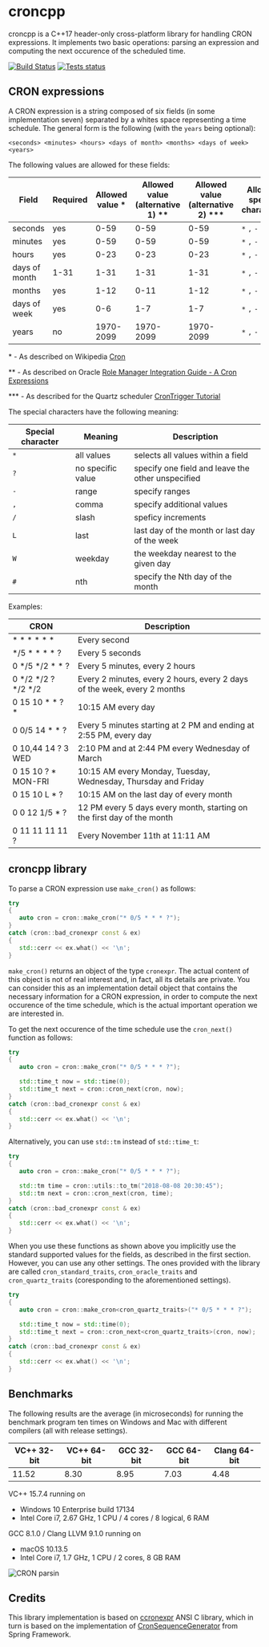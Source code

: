 # croncpp

croncpp is a C++17 header-only cross-platform library for handling CRON expressions. It implements two basic operations: parsing an expression and computing the next occurence of the scheduled time.

[![Build Status](https://travis-ci.org/mariusbancila/croncpp.svg?branch=master)](https://travis-ci.org/mariusbancila/croncpp)
[![Tests status](https://ci.appveyor.com/api/projects/status/lewwk7b42xwfp4xy?svg=true&pendingText=tests%20-%20pending&failingText=tests%20-%20FAILED&passingText=tests%20-%20OK)](https://ci.appveyor.com/project/mariusbancila/croncpp)

## CRON expressions

A CRON expression is a string composed of six fields (in some implementation seven) separated by a whites space representing a time schedule. The general form is the following (with the `years` being optional):

```
<seconds> <minutes> <hours> <days of month> <months> <days of week> <years>
```

The following values are allowed for these fields:

| Field         | Required | Allowed value * | Allowed value (alternative 1) ** | Allowed value (alternative 2) *** | Allowed special characters |
| ------------- | -------- | --------------- | -------------------------------- | --------------------------------- | -------------------------- |
| seconds       | yes      | 0-59            | 0-59                             | 0-59                              | `*` `,` `-`                |
| minutes       | yes      | 0-59            | 0-59                             | 0-59                              | `*` `,` `-`                |
| hours         | yes      | 0-23            | 0-23                             | 0-23                              | `*` `,` `-`                |
| days of month | 1-31     | 1-31            | 1-31                             | 1-31                              | `*` `,` `-` `?` `L` `W`    |
| months        | yes      | 1-12            | 0-11                             | 1-12                              | `*` `,` `-`                |
| days of week  | yes      | 0-6             | 1-7                              | 1-7                               | `*` `,` `-` `?` `L` `#`    |
| years         | no       | 1970-2099       | 1970-2099                        | 1970-2099                         | `*` `,` `-`                |

\* - As described on Wikipedia [Cron](https://en.wikipedia.org/wiki/Cron)

** - As described on Oracle [Role Manager Integration Guide - A Cron Expressions](https://docs.oracle.com/cd/E12058_01/doc/doc.1014/e12030/cron_expressions.htm)

*** - As described for the Quartz scheduler [CronTrigger Tutorial](http://www.quartz-scheduler.org/documentation/quartz-1.x/tutorials/crontrigger)

The special characters have the following meaning:

| Special character | Meaning           | Description                                       |
| ----------------- | ----------------- | ------------------------------------------------- |
| `*`               | all values        | selects all values within a field                 |
| `?`               | no specific value | specify one field and leave the other unspecified |
| `-`               | range             | specify ranges                                    |
| `,`               | comma             | specify additional values                         |
| `/`               | slash             | speficy increments                                |
| `L`               | last              | last day of the month or last day of the week     |
| `W`               | weekday           | the weekday nearest to the given day              |
| `#`               | nth               | specify the Nth day of the month                  |

Examples:

| CRON                | Description                                                              |
| ------------------- | ------------------------------------------------------------------------ |
| * * * * * *         | Every second                                                             |
| */5 * * * * ?       | Every 5 seconds                                                          |
| 0 */5 */2 * * ?     | Every 5 minutes, every 2 hours                                           |
| 0 */2 */2 ? */2 */2 | Every 2 minutes, every 2 hours, every 2 days of the week, every 2 months |
| 0 15 10 * * ? *     | 10:15 AM every day                                                       |
| 0 0/5 14 * * ?      | Every 5 minutes starting at 2 PM and ending at 2:55 PM, every day        |
| 0 10,44 14 ? 3 WED  | 2:10 PM and at 2:44 PM every Wednesday of March                          |
| 0 15 10 ? * MON-FRI | 10:15 AM every Monday, Tuesday, Wednesday, Thursday and Friday           |
| 0 15 10 L * ?       | 10:15 AM on the last day of every month                                  |
| 0 0 12 1/5 * ?      | 12 PM every 5 days every month, starting on the first day of the month   |
| 0 11 11 11 11 ?     | Every November 11th at 11:11 AM                                          |

## croncpp library

To parse a CRON expression use `make_cron()` as follows:

```cpp
try
{
   auto cron = cron::make_cron("* 0/5 * * * ?");
}
catch (cron::bad_cronexpr const & ex)
{
   std::cerr << ex.what() << '\n';
}
```

`make_cron()` returns an object of the type `cronexpr`. The actual content of this object is not of real interest and, in fact, all its details are private. You can consider this as an implementation detail object that contains the necessary information for a CRON expression, in order to compute the next occurence of the time schedule, which is the actual important operation we are interested in.

To get the next occurence of the time schedule use the `cron_next()` function as follows:

```cpp
try
{
   auto cron = cron::make_cron("* 0/5 * * * ?");

   std::time_t now = std::time(0);
   std::time_t next = cron::cron_next(cron, now);
}
catch (cron::bad_cronexpr const & ex)
{
   std::cerr << ex.what() << '\n';
}
```

Alternatively, you can use `std::tm` instead of `std::time_t`:

```cpp
try
{
   auto cron = cron::make_cron("* 0/5 * * * ?");

   std::tm time = cron::utils::to_tm("2018-08-08 20:30:45");
   std::tm next = cron::cron_next(cron, time);
}
catch (cron::bad_cronexpr const & ex)
{
   std::cerr << ex.what() << '\n';
}
```

When you use these functions as shown above you implicitly use the standard supported values for the fields, as described in the first section. However, you can use any other settings. The ones provided with the library are called `cron_standard_traits`, `cron_oracle_traits` and `cron_quartz_traits` (coresponding to the aforementioned settings).

```cpp
try
{
   auto cron = cron::make_cron<cron_quartz_traits>("* 0/5 * * * ?");

   std::time_t now = std::time(0);
   std::time_t next = cron::cron_next<cron_quartz_traits>(cron, now);
}
catch (cron::bad_cronexpr const & ex)
{
   std::cerr << ex.what() << '\n';
}
```

## Benchmarks

The following results are the average (in microseconds) for running the benchmark program ten times on Windows and Mac with different compilers (all with release settings).

| VC++ 32-bit | VC++ 64-bit | GCC 32-bit | GCC 64-bit | Clang 64-bit |
| ----------- | ----------- | ---------- | ---------- | ------------ |
| 11.52       | 8.30        | 8.95       | 7.03       | 4.48         |

VC++ 15.7.4 running on

* Windows 10 Enterprise build 17134
* Intel Core i7, 2.67 GHz, 1 CPU / 4 cores / 8 logical, 6 RAM

GCC 8.1.0 / Clang LLVM 9.1.0 running on

* macOS 10.13.5
* Intel Core i7, 1.7 GHz, 1 CPU / 2 cores, 8 GB RAM

![CRON parsin](res/cron_parsing.png)

## Credits

This library implementation is based on [ccronexpr](https://github.com/staticlibs/ccronexpr) ANSI C library, which in turn is based on the implementation of [CronSequenceGenerator](https://github.com/spring-projects/spring-framework/blob/babbf6e8710ab937cd05ece20270f51490299270/spring-context/src/main/java/org/springframework/scheduling/support/CronSequenceGenerator.java) from Spring Framework.
